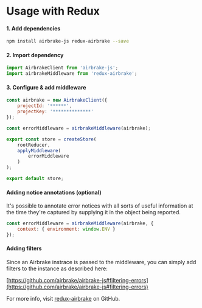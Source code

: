 # Usage with Redux

#### 1. Add dependencies
``` bash
npm install airbrake-js redux-airbrake --save
```

#### 2. Import dependency
``` js
import AirbrakeClient from 'airbrake-js';
import airbrakeMiddleware from 'redux-airbrake';
```

#### 3. Configure & add middleware
``` js
const airbrake = new AirbrakeClient({
    projectId: '******',
    projectKey: '**************'
});

const errorMiddleware = airbrakeMiddleware(airbrake);

export const store = createStore(
    rootReducer,
    applyMiddleware(
        errorMiddleware
    )
);

export default store;
```

#### Adding notice annotations (optional)

It's possible to annotate error notices with all sorts of useful information at the time they're captured by supplying it in the object being reported.

``` js
const errorMiddleware = airbrakeMiddleware(airbrake, {
    context: { environment: window.ENV }
});
```

#### Adding filters

Since an Airbrake instrace is passed to the middleware, you can simply add
filters to the instance as described here:

[https://github.com/airbrake/airbrake-js#filtering-errors](https://github.com/airbrake/airbrake-js#filtering-errors)

For more info, visit [redux-airbrake](https://github.com/alexcastillo/redux-airbrake) on GitHub.
